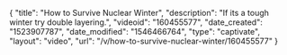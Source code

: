 {
    "title": "How to Survive Nuclear Winter",
    "description": "If its a tough winter try double layering.",
    "videoid": "160455577",
    "date_created": "1523907787",
    "date_modified": "1546466764",
    "type": "captivate",
    "layout": "video",
    "url": "\/v\/how-to-survive-nuclear-winter\/160455577"
}